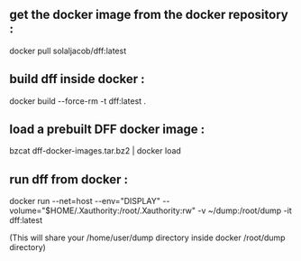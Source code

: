 
get the docker image from the docker repository :
-------------------------------------------------

docker pull solaljacob/dff:latest

build dff inside docker :
-------------------------

docker build --force-rm -t dff:latest .

load a prebuilt DFF docker image :
----------------------------------

bzcat dff-docker-images.tar.bz2 | docker load

run dff from docker  :
----------------------

docker run --net=host --env="DISPLAY" --volume="$HOME/.Xauthority:/root/.Xauthority:rw" -v ~/dump:/root/dump -it dff:latest

(This will share your /home/user/dump directory inside docker /root/dump directory)
